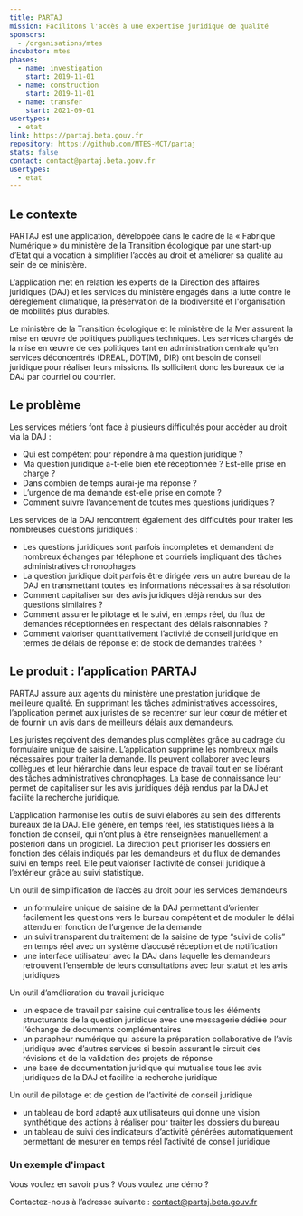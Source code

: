 ```yaml
---
title: PARTAJ
mission: Facilitons l'accès à une expertise juridique de qualité
sponsors:
  - /organisations/mtes
incubator: mtes
phases:
  - name: investigation
    start: 2019-11-01
  - name: construction
    start: 2019-11-01
  - name: transfer
    start: 2021-09-01  
usertypes:
  - etat
link: https://partaj.beta.gouv.fr
repository: https://github.com/MTES-MCT/partaj
stats: false
contact: contact@partaj.beta.gouv.fr
usertypes:
  - etat
---
```


## Le contexte

PARTAJ est une application, développée dans le cadre de la « Fabrique Numérique » du ministère de la Transition écologique par une start-up d’Etat qui a vocation à simplifier l’accès au droit et améliorer sa qualité au sein de ce ministère.

L’application met en relation les experts de la Direction des affaires juridiques (DAJ) et les services du ministère engagés dans la lutte contre le dérèglement climatique, la préservation de la biodiversité et l'organisation de mobilités plus durables.

Le ministère de la Transition écologique et le ministère de la Mer assurent la mise en œuvre de politiques publiques techniques. Les services chargés de la mise en œuvre de ces politiques tant en administration centrale qu’en services déconcentrés (DREAL, DDT(M), DIR) ont besoin de conseil juridique pour réaliser leurs missions. Ils sollicitent donc les bureaux de la DAJ par courriel ou courrier.


## Le problème

Les services métiers font face à plusieurs difficultés pour accéder au droit via la DAJ : 
- Qui est compétent pour répondre à ma question juridique ?
- Ma question juridique a-t-elle bien été réceptionnée ? Est-elle prise en charge ?
- Dans combien de temps aurai-je ma réponse ? 
- L’urgence de ma demande est-elle prise en compte ?
- Comment suivre l’avancement de toutes mes questions juridiques ?

Les services de la DAJ rencontrent également des difficultés pour traiter les nombreuses questions juridiques :
- Les questions juridiques sont parfois incomplètes et demandent de nombreux échanges par téléphone et courriels impliquant des tâches administratives chronophages
- La question juridique doit parfois être dirigée vers un autre bureau de la DAJ en transmettant toutes les informations nécessaires à sa résolution
- Comment capitaliser sur des avis juridiques déjà rendus sur des questions similaires ?
- Comment assurer le pilotage et le suivi, en temps réel, du flux de demandes réceptionnées en respectant des délais raisonnables ?
- Comment valoriser quantitativement l’activité de conseil juridique en termes de délais de réponse et de stock de demandes traitées ?


## Le produit : l’application PARTAJ

PARTAJ assure aux agents du ministère une prestation juridique de meilleure qualité. En supprimant les tâches administratives accessoires, l’application permet aux juristes de se recentrer sur leur cœur de métier et de fournir un avis dans de meilleurs délais aux demandeurs.

Les juristes reçoivent des demandes plus complètes grâce au cadrage du formulaire unique de saisine. L’application supprime les nombreux mails nécessaires pour traiter la demande. Ils peuvent collaborer avec leurs collègues et leur hiérarchie dans leur espace de travail tout en se libérant des tâches administratives chronophages. La base de connaissance leur permet de capitaliser sur les avis juridiques déjà rendus par la DAJ et facilite la recherche juridique. 

L’application harmonise les outils de suivi élaborés au sein des différents bureaux de la DAJ. Elle génère, en temps réel, les statistiques liées à la fonction de conseil, qui n’ont plus à être renseignées manuellement a posteriori dans un progiciel. La direction peut prioriser les dossiers en fonction des délais indiqués par les demandeurs et du flux de demandes suivi en temps réel. Elle peut valoriser l’activité de conseil juridique à l’extérieur grâce au suivi statistique. 

Un outil de simplification de l’accès au droit pour les services demandeurs
- un formulaire unique de saisine de la DAJ permettant d’orienter facilement les questions vers le bureau compétent et de moduler le délai attendu en fonction de l’urgence de la demande
- un suivi transparent du traitement de la saisine de type “suivi de colis”  en temps réel avec un système d’accusé réception et de notification
- une interface utilisateur avec la DAJ dans laquelle les demandeurs retrouvent l’ensemble de leurs consultations avec leur statut et les avis juridiques

Un outil d’amélioration du travail juridique 
- un espace de travail par saisine qui centralise tous les éléments structurants de la question juridique avec une messagerie dédiée pour l’échange de documents complémentaires
- un parapheur numérique qui assure la préparation collaborative de l’avis juridique avec d’autres services si besoin assurant le circuit des révisions et de la validation des projets de réponse 
- une base de documentation juridique qui mutualise tous les avis juridiques de la DAJ et facilite la recherche juridique 

Un outil de pilotage et de gestion de l’activité de conseil juridique 
- un tableau de bord adapté aux utilisateurs qui donne une vision synthétique des actions à réaliser pour traiter les dossiers du bureau 
- un tableau de suivi des indicateurs d’activité générées automatiquement permettant de mesurer en temps réel l’activité de conseil juridique 


### Un exemple d'impact

Vous voulez en savoir plus ? Vous voulez une démo ?

Contactez-nous à l’adresse suivante : contact@partaj.beta.gouv.fr



